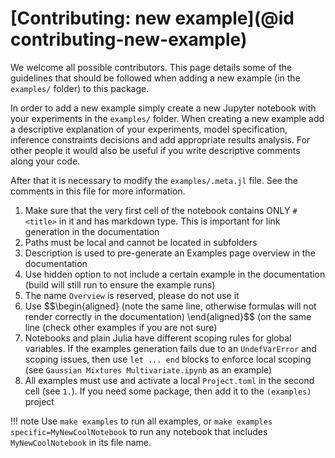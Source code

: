 # [Contributing: new example](@id contributing-new-example)

We welcome all possible contributors. This page details some of the guidelines that should be followed when adding a new example (in the `examples/` folder) to this package.

In order to add a new example simply create a new Jupyter notebook with your experiments in the `examples/` folder. When creating a new example add a descriptive explanation of your experiments, model specification, inference constraints decisions and add appropriate results analysis. For other people it would also be useful if you write descriptive comments along your code.

After that it is necessary to modify the `examples/.meta.jl` file. See the comments in this file for more information.

1. Make sure that the very first cell of the notebook contains ONLY `# <title>` in it and has markdown type. This is important for link generation in the documentation
2. Paths must be local and cannot be located in subfolders
3. Description is used to pre-generate an Examples page overview in the documentation
4. Use hidden option to not include a certain example in the documentation (build will still run to ensure the example runs)
5. The name `Overview` is reserved, please do not use it
6. Use \$\$\begin{aligned} (note the same line, otherwise formulas will not render correctly in the documentation)
                   <latex formulas here>
                   \end{aligned}\$\$ (on the same line (check other examples if you are not sure)
7. Notebooks and plain Julia have different scoping rules for global variables. If the examples generation fails due to an `UndefVarError` and scoping issues, then use `let ... end` blocks to enforce local scoping (see `Gaussian Mixtures Multivariate.ipynb` as an example)
8. All examples must use and activate a local `Project.toml` in the second cell (see `1.`). If you need some package, then add it to the `(examples)` project

!!! note
    Use `make examples` to run all examples, or `make examples specific=MyNewCoolNotebook` to run any notebook that includes `MyNewCoolNotebook` in its file name.